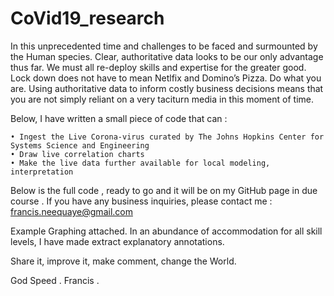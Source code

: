 # CoVid19_research

In this unprecedented time and challenges to be faced and surmounted by the Human species. Clear, authoritative data looks to be our only advantage thus far. We must all re-deploy skills and expertise for the greater good. Lock down does not have to mean Netlfix and Domino’s Pizza. Do what you are. Using authoritative data to inform costly business decisions means that you are not simply reliant on a very taciturn media in this moment of time.  

Below, I have written a small piece of code that can :

    • Ingest the Live Corona-virus curated by The Johns Hopkins Center for Systems Science and Engineering 
    • Draw live correlation charts 
    • Make the live data further available for local modeling, interpretation  
 
 
Below is the full code , ready to go  and it will be on my GitHub page in due course . If you have any business inquiries, please contact me : francis.neequaye@gmail.com 

Example Graphing attached. In an abundance of accommodation for all skill levels, I have made extract explanatory annotations. 

Share it, improve it, make comment, change the World.  

God Speed .
Francis .

